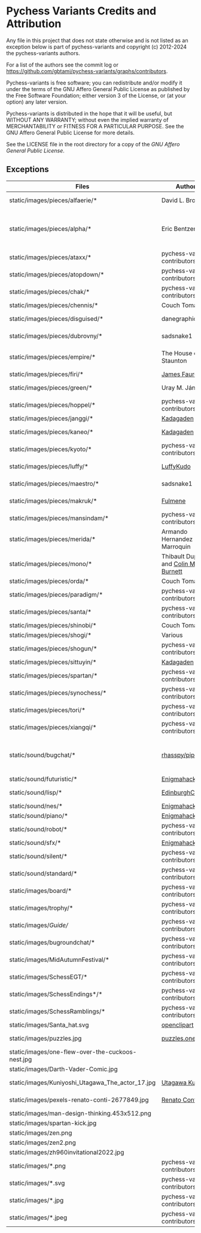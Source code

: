 # Pychess Variants Credits and Attribution

Any file in this project that does not state otherwise and is not listed as an
exception below is part of pychess-variants and copyright (c) 2012-2024 the pychess-variants authors.

For a list of the authors see the commit log or
https://github.com/gbtami/pychess-variants/graphs/contributors.

Pychess-variants is free software; you can redistribute and/or modify it under the terms
of the GNU Affero General Public License as published by the Free Software
Foundation; either version 3 of the License, or (at your option) any later
version.

Pychess-variants is distributed in the hope that it will be useful, but WITHOUT ANY
WARRANTY; without even the implied warranty of MERCHANTABILITY or FITNESS FOR
A PARTICULAR PURPOSE. See the GNU Affero General Public License for more
details.

See the LICENSE file in the root directory for a copy of the _GNU Affero General Public License_.

## Exceptions

Files | Author(s) | License | Notes
--- | --- | --- | ---
static/images/pieces/alfaerie/* | David L. Brown | Freeware | From [The Chess Variant Pages](https://www.chessvariants.com/graphics.dir/alfaerie/index.html)
static/images/pieces/alpha/* | Eric Bentzen | "free for personal non commercial use" | From [enpassant.dk](http://www.enpassant.dk/chess/fonteng.htm)
static/images/pieces/ataxx/* | pychess-variants contributors | AGPLv3+ | cat.svg and dog.svg license unknown
static/images/pieces/atopdown/* | pychess-variants contributors | AGPLv3+ |
static/images/pieces/chak/* | pychess-variants contributors | AGPLv3+ |
static/images/pieces/chennis/* | Couch Tomato | Unknown |
static/images/pieces/disguised/* | danegraphics | [CC BY-NC-SA 4.0](https://creativecommons.org/licenses/by-nc-sa/4.0/) | From lichess
static/images/pieces/dubrovny/* | sadsnake1 | [CC BY-NC-SA 4.0](https://creativecommons.org/licenses/by-nc-sa/4.0/) | From lichess
static/images/pieces/empire/* | The House of Staunton | Commercial | Appears to be a commercial design. Not licensed for free use.
static/images/pieces/firi/* | [James Faure](https://github.com/jfaure/Firi-pieceset) | [CC BY 4.0](https://creativecommons.org/licenses/by/4.0/) |
static/images/pieces/green/* | Uray M. János | [CC BY-SA 3.0](https://creativecommons.org/licenses/by-sa/3.0/deed.en) | From [Green Chess](https://greenchess.net/info.php?item=downloads)
static/images/pieces/hoppel/* | pychess-variants contributors | AGPLv3+ |
static/images/pieces/janggi/* | [Kadagaden](https://github.com/Kadagaden/chess-pieces) | [CC-BY-4.0](https://creativecommons.org/licenses/by/4.0/) |
static/images/pieces/kaneo/* | [Kadagaden](https://github.com/Kadagaden/chess-pieces) | [CC-BY-4.0](https://creativecommons.org/licenses/by/4.0/) | Inspired by the Neo pieces of chess.com
static/images/pieces/kyoto/* | pychess-variants contributors | AGPLv3+ |
static/images/pieces/luffy/* | [LuffyKudo](https://github.com/LuffyKudo) | [CC-BY-SA-4.0](https://creativecommons.org/licenses/by-sa/4.0/) |
static/images/pieces/maestro/* | sadsnake1 | [CC BY-NC-SA 4.0](https://creativecommons.org/licenses/by-nc-sa/4.0/) | From lichess
static/images/pieces/makruk/* | [Fulmene](https://github.com/Fulmene/makruk-pieces-image) | [CC-BY-SA-4.0](https://creativecommons.org/licenses/by-sa/4.0/) |
static/images/pieces/mansindam/* | pychess-variants contributors | AGPLv3+ |
static/images/pieces/merida/* | Armando Hernandez Marroquin | [GPLv2+](https://www.gnu.org/licenses/gpl-2.0.txt) | From lichess
static/images/pieces/mono/* | Thibault Duplessis and [Colin M.L. Burnett](https://en.wikipedia.org/wiki/User:Cburnett) | [GPLv2+](https://www.gnu.org/licenses/gpl-2.0.txt) | From lichess
static/images/pieces/orda/* | Couch Tomato | Unknown |
static/images/pieces/paradigm/* | pychess-variants contributors | AGPLv3+ |
static/images/pieces/santa/* | pychess-variants contributors | AGPLv3+ |
static/images/pieces/shinobi/* | Couch Tomato | Unknown |
static/images/pieces/shogi/* | Various | | See notes
static/images/pieces/shogun/* | pychess-variants contributors | AGPLv3+ |
static/images/pieces/sittuyin/* | [Kadagaden](https://github.com/Kadagaden/chess-pieces) | [CC-BY-4.0](https://creativecommons.org/licenses/by/4.0/) |
static/images/pieces/spartan/* | pychess-variants contributors | AGPLv3+ |
static/images/pieces/synochess/* | pychess-variants contributors | AGPLv3+ |
static/images/pieces/tori/* | pychess-variants contributors | AGPLv3+ |
static/images/pieces/xiangqi/* | pychess-variants contributors | AGPLv3+ |
static/sound/bugchat/* | [rhasspy/piper](https://github.com/rhasspy/piper) | [MIT](https://github.com/rhasspy/piper/blob/master/LICENSE.md) | Generated with `en_GB-northern_english_male-medium` voice. Voice models are under a different license.
static/sound/futuristic/* | [Enigmahack](https://github.com/Enigmahack) | AGPLv3+ |
static/sound/lisp/* | [EdinburghCollective](http://lichess.org/@/EdinburghCollective) | [CC BY-NC-SA 4.0](https://creativecommons.org/licenses/by-nc-sa/4.0/) |
static/sound/nes/* | [Enigmahack](https://github.com/Enigmahack) | AGPLv3+ |
static/sound/piano/* | [Enigmahack](https://github.com/Enigmahack) | AGPLv3+ |
static/sound/robot/* | pychess-variants contributors | AGPLv3+ |
static/sound/sfx/* | [Enigmahack](https://github.com/Enigmahack) | AGPLv3+ |
static/sound/silent/* | pychess-variants contributors | AGPLv3+ |
static/sound/standard/* | pychess-variants contributors | AGPLv3+ |
static/images/board/* | pychess-variants contributors | AGPLv3+ |
static/images/trophy/* | pychess-variants contributors | AGPLv3+ |
static/images/*Guide/* | pychess-variants contributors | AGPLv3+ |
static/images/bugroundchat/* | pychess-variants contributors | AGPLv3+ |
static/images/MidAutumnFestival/* | pychess-variants contributors | AGPLv3+ |
static/images/SchessEGT/* | pychess-variants contributors | AGPLv3+ |
static/images/SchessEndings*/* | pychess-variants contributors | AGPLv3+ |
static/images/SchessRamblings/* | pychess-variants contributors | AGPLv3+ |
static/images/Santa_hat.svg | [openclipart](https://openclipart.org/detail/190172/santa-hat) | [CC0 1.0](https://creativecommons.org/publicdomain/zero/1.0/) |
static/images/puzzles.jpg | [puzzles.one](https://puzzles.one/) | | From puzzles.one website
static/images/one-flew-over-the-cuckoos-nest.jpg | | | Movie poster
static/images/Darth-Vader-Comic.jpg | | | Comic book cover
static/images/Kuniyoshi_Utagawa_The_actor_17.jpg | [Utagawa Kuniyoshi](https://commons.wikimedia.org/wiki/File:Kuniyoshi_Utagawa_The_actor_Iwai_Kumesabur%C3%B4_II_as_Yaoya_Oshichi.jpg) | Public Domain |
static/images/pexels-renato-conti-2677849.jpg | [Renato Conti](https://www.pexels.com/photo/a-man-playing-chess-2677849/) | [Pexels License](https://www.pexels.com/license/) |
static/images/man-design-thinking.453x512.png | | Unknown |
static/images/spartan-kick.jpg | | | Movie scene
static/images/zen.png | | Unknown |
static/images/zen2.png | | Unknown |
static/images/zh960invitational2022.jpg | | | Tournament banner
static/images/*.png | pychess-variants contributors | AGPLv3+ | For other png files
static/images/*.svg | pychess-variants contributors | AGPLv3+ | For other svg files
static/images/*.jpg | pychess-variants contributors | AGPLv3+ | For other jpg files
static/images/*.jpeg | pychess-variants contributors | AGPLv3+ | For other jpeg files